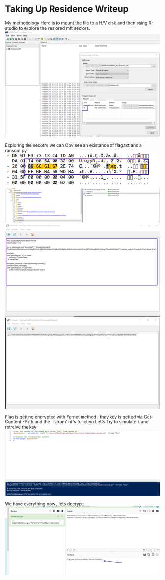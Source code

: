 # Taking Up Residence Writeup 

My methodology Here is to mount the file to a H/V disk and then using R-studio to explore the restored mft sectors.
![alt text](assets/image-1.png)

Exploring the secotrs we can Obv see an existance of flag.txt  and a ransom.py
![alt text](assets/image2.png)
![alt text](assets/image3.png)
![alt text](assets/image4.png)
![alt text](assets/image5.png)

Flag is getting encrypted with Fernet method , they key is getted via Get-Content -Path and the '-stram' ntfs function
Let's Try to simulate it and retreive the key 
![alt text](assets/image6.png)

We have everything now , lets decrypt:
![alt text](assets/image7.png)